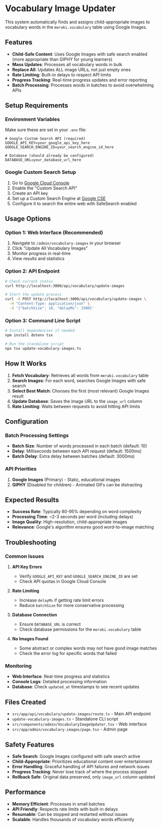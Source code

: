 # Vocabulary Image Updater

This system automatically finds and assigns child-appropriate images to vocabulary words in the `meraki.vocabulary` table using Google Images.

## Features

- **Child-Safe Content**: Uses Google Images with safe search enabled (more appropriate than GIPHY for young learners)
- **Mass Updates**: Processes all vocabulary words in bulk
- **Replace All**: Updates ALL image URLs, not just empty ones
- **Rate Limiting**: Built-in delays to respect API limits
- **Progress Tracking**: Real-time progress updates and error reporting
- **Batch Processing**: Processes words in batches to avoid overwhelming APIs

## Setup Requirements

### Environment Variables
Make sure these are set in your `.env` file:

```env
# Google Custom Search API (required)
GOOGLE_API_KEY=your_google_api_key_here
GOOGLE_SEARCH_ENGINE_ID=your_search_engine_id_here

# Database (should already be configured)
DATABASE_URL=your_database_url_here
```

### Google Custom Search Setup
1. Go to [Google Cloud Console](https://console.cloud.google.com/)
2. Enable the "Custom Search API"
3. Create an API key
4. Set up a Custom Search Engine at [Google CSE](https://cse.google.com/)
5. Configure it to search the entire web with SafeSearch enabled

## Usage Options

### Option 1: Web Interface (Recommended)
1. Navigate to `/admin/vocabulary-images` in your browser
2. Click "Update All Vocabulary Images"
3. Monitor progress in real-time
4. View results and statistics

### Option 2: API Endpoint
```bash
# Check current status
curl http://localhost:3000/api/vocabulary/update-images

# Start the update process
curl -X POST http://localhost:3000/api/vocabulary/update-images \
  -H "Content-Type: application/json" \
  -d '{"batchSize": 10, "delayMs": 1500}'
```

### Option 3: Command Line Script
```bash
# Install dependencies if needed
npm install dotenv tsx

# Run the standalone script
npx tsx update-vocabulary-images.ts
```

## How It Works

1. **Fetch Vocabulary**: Retrieves all words from `meraki.vocabulary` table
2. **Search Images**: For each word, searches Google Images with safe search
3. **Select Best Match**: Chooses the first (most relevant) Google Images result
4. **Update Database**: Saves the image URL to the `image_url` column
5. **Rate Limiting**: Waits between requests to avoid hitting API limits

## Configuration

### Batch Processing Settings
- **Batch Size**: Number of words processed in each batch (default: 10)
- **Delay**: Milliseconds between each API request (default: 1500ms)
- **Batch Delay**: Extra delay between batches (default: 3000ms)

### API Priorities
1. **Google Images** (Primary) - Static, educational images
2. **GIPHY** (Disabled for children) - Animated GIFs can be distracting

## Expected Results

- **Success Rate**: Typically 80-95% depending on word complexity
- **Processing Time**: ~2-3 seconds per word (including delays)
- **Image Quality**: High-resolution, child-appropriate images
- **Relevance**: Google's algorithm ensures good word-to-image matching

## Troubleshooting

### Common Issues

1. **API Key Errors**
   - Verify `GOOGLE_API_KEY` and `GOOGLE_SEARCH_ENGINE_ID` are set
   - Check API quotas in Google Cloud Console

2. **Rate Limiting**
   - Increase `delayMs` if getting rate limit errors
   - Reduce `batchSize` for more conservative processing

3. **Database Connection**
   - Ensure `DATABASE_URL` is correct
   - Check database permissions for the `meraki.vocabulary` table

4. **No Images Found**
   - Some abstract or complex words may not have good image matches
   - Check the error log for specific words that failed

### Monitoring

- **Web Interface**: Real-time progress and statistics
- **Console Logs**: Detailed processing information
- **Database**: Check `updated_at` timestamps to see recent updates

## Files Created

- `src/app/api/vocabulary/update-images/route.ts` - Main API endpoint
- `update-vocabulary-images.ts` - Standalone CLI script
- `src/components/admin/VocabularyImageUpdater.tsx` - Web interface
- `src/app/admin/vocabulary-images/page.tsx` - Admin page

## Safety Features

- **Safe Search**: Google Images configured with safe search active
- **Child-Appropriate**: Prioritizes educational content over entertainment
- **Error Handling**: Graceful handling of API failures and network issues
- **Progress Tracking**: Never lose track of where the process stopped
- **Rollback Safe**: Original data preserved, only `image_url` column updated

## Performance

- **Memory Efficient**: Processes in small batches
- **API Friendly**: Respects rate limits with built-in delays
- **Resumable**: Can be stopped and restarted without issues
- **Scalable**: Handles thousands of vocabulary words efficiently
